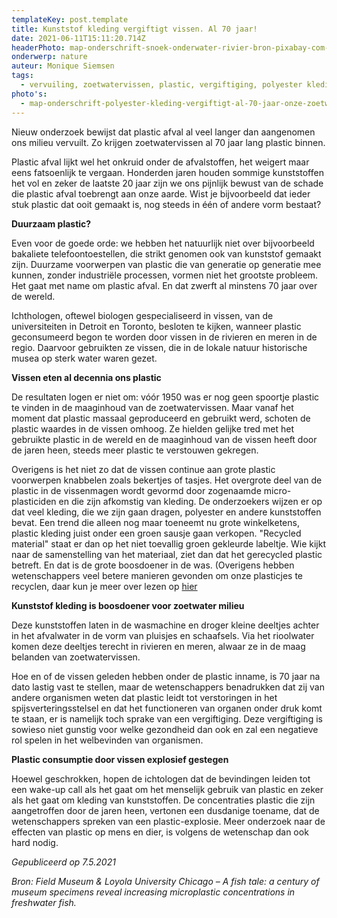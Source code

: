 ```yaml
---
templateKey: post.template
title: Kunststof kleding vergiftigt vissen. Al 70 jaar!
date: 2021-06-11T15:11:20.714Z
headerPhoto: map-onderschrift-snoek-onderwater-rivier-bron-pixabay-com-bjoisten-image-img-snoek-onderwater-rivier-jpg
onderwerp: nature
auteur: Monique Siemsen
tags:
  - vervuiling, zoetwatervissen, plastic, vergiftiging, polyester kleding
photo's:
  - map-onderschrift-polyester-kleding-vergiftigt-al-70-jaar-onze-zoetwatervissen-en-dat-alles-via-de-wasmachine-en-de-droger-bron-pixabay-com-free-photos-image-img-kind-park-herfst-jpg
---
```

Nieuw onderzoek bewijst dat plastic afval al veel langer dan aangenomen ons milieu vervuilt. Zo krijgen zoetwatervissen al 70 jaar lang plastic binnen.

Plastic afval lijkt wel het onkruid onder de afvalstoffen, het weigert maar eens fatsoenlijk te vergaan. Honderden jaren houden sommige kunststoffen het vol en zeker de laatste 20 jaar zijn we ons pijnlijk bewust van de schade die plastic afval toebrengt aan onze aarde. Wist je bijvoorbeeld dat ieder stuk plastic dat ooit gemaakt is, nog steeds in één of andere vorm bestaat?

**Duurzaam plastic?**

Even voor de goede orde: we hebben het natuurlijk niet over bijvoorbeeld bakaliete telefoontoestellen, die strikt genomen ook van kunststof gemaakt zijn. Duurzame voorwerpen van plastic die van generatie op generatie mee kunnen, zonder industriële processen, vormen niet het grootste probleem. Het gaat met name om plastic afval. En dat zwerft al minstens 70 jaar over de wereld. 

Ichthologen, oftewel biologen gespecialiseerd in vissen, van de universiteiten in Detroit en Toronto, besloten te kijken, wanneer plastic geconsumeerd begon te worden door vissen in de rivieren en meren in de regio. Daarvoor gebruikten ze vissen, die in de lokale natuur historische musea op sterk water waren gezet. 

**Vissen eten al decennia ons plastic**

De resultaten logen er niet om: vóór 1950 was er nog geen spoortje plastic te vinden in de maaginhoud van de zoetwatervissen. Maar vanaf het moment dat plastic massaal geproduceerd en gebruikt werd, schoten de plastic waardes in de vissen omhoog. Ze hielden gelijke tred met het gebruikte plastic in de wereld en de maaginhoud van de vissen heeft door de jaren heen, steeds meer plastic te verstouwen gekregen.

Overigens is het niet zo dat de vissen continue aan grote plastic voorwerpen knabbelen zoals bekertjes of tasjes. Het overgrote deel van de plastic in de vissenmagen wordt gevormd door zogenaamde micro-plasticiden en die zijn afkomstig van kleding. De onderzoekers wijzen er op dat veel kleding, die we zijn gaan dragen, polyester en andere kunststoffen bevat. Een trend die alleen nog maar toeneemt nu grote winkelketens, plastic kleding juist onder een groen sausje gaan verkopen. "Recycled material" staat er dan op het niet toevallig groen gekleurde labeltje. Wie kijkt naar de samenstelling van het materiaal, ziet dan dat het gerecycled plastic betreft. En dat is de grote boosdoener in de was. (Overigens hebben wetenschappers veel betere manieren gevonden om onze plasticjes te recyclen, daar kun je meer over lezen op [hier]([plastic-afval-binnen-een-uur-gerecycled-tot-jet-brandstof]([www.ScienceGeek.nl/plastic-afval-binnen-een-uur-gerecycled-tot-jet-brandstof](www.ScienceGeek.nl/plastic-afval-binnen-een-uur-gerecycled-tot-jet-brandstof)))

**Kunststof kleding is boosdoener voor zoetwater milieu**

Deze kunststoffen laten in de wasmachine en droger kleine deeltjes achter in het afvalwater in de vorm van pluisjes en schaafsels. Via het rioolwater komen deze deeltjes terecht in rivieren en meren, alwaar ze in de maag belanden van zoetwatervissen. 

Hoe en of de vissen geleden hebben onder de plastic inname, is 70 jaar na dato lastig vast te stellen, maar de wetenschappers benadrukken dat zij van andere organismen weten dat plastic leidt tot verstoringen in het spijsverteringsstelsel en dat het functioneren van organen onder druk komt te staan, er is namelijk toch sprake van een vergiftiging. Deze vergiftiging is sowieso niet gunstig voor welke gezondheid dan ook en zal een negatieve rol spelen in het welbevinden van organismen. 

**Plastic consumptie door vissen explosief gestegen**

Hoewel geschrokken, hopen de ichtologen dat de bevindingen leiden tot een wake-up call als het gaat om het menselijk gebruik van plastic en zeker als het gaat om kleding van kunststoffen. De concentraties plastic die zijn aangetroffen door de jaren heen, vertonen een dusdanige toename, dat de wetenschappers spreken van een plastic-explosie. Meer onderzoek naar de effecten van plastic op mens en dier, is volgens de wetenschap dan ook hard nodig.

*Gepubliceerd op 7.5.2021*

*Bron: Field Museum & Loyola University Chicago – A fish tale: a century of museum specimens reveal increasing microplastic concentrations in freshwater fish.*